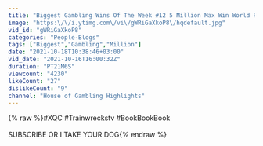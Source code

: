 ```yaml
---
title: "Biggest Gambling Wins Of The Week #12 5 Million Max Win World Record Trainwreckstv  Book Book Book"
image: "https:\/\/i.ytimg.com\/vi\/gWRiGaXkoP8\/hqdefault.jpg"
vid_id: "gWRiGaXkoP8"
categories: "People-Blogs"
tags: ["Biggest","Gambling","Million"]
date: "2021-10-18T10:38:46+03:00"
vid_date: "2021-10-16T16:00:32Z"
duration: "PT21M6S"
viewcount: "4230"
likeCount: "27"
dislikeCount: "9"
channel: "House of Gambling Highlights"
---
```

{% raw %}#XQC #Trainwreckstv #BookBookBook<br /><br />SUBSCRIBE OR I TAKE YOUR DOG{% endraw %}
